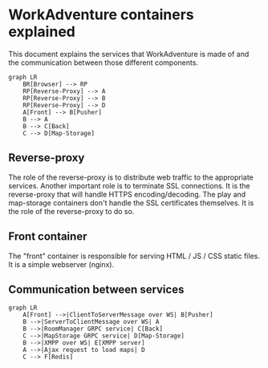 # WorkAdventure containers explained

This document explains the services that WorkAdventure is made of and the communication
between those different components.

```mermaid
graph LR
    BR[Browser] --> RP
    RP[Reverse-Proxy] --> A
    RP[Reverse-Proxy] --> B
    RP[Reverse-Proxy] --> D
    A[Front] --> B[Pusher]
    B --> A
    B --> C[Back]
    C --> D[Map-Storage]
```

## Reverse-proxy

The role of the reverse-proxy is to distribute web traffic to the appropriate services. Another important role
is to terminate SSL connections. It is the reverse-proxy that will handle HTTPS encoding/decoding.
The play and map-storage containers don't handle the SSL certificates themselves. It is the role of the
reverse-proxy to do so.


## Front container

The "front" container is responsible for serving HTML / JS / CSS static files.
It is a simple webserver (nginx).




## Communication between services

```mermaid
graph LR
    A[Front] -->|ClientToServerMessage over WS| B[Pusher]
    B -->|ServerToClientMessage over WS| A
    B -->|RoomManager GRPC service| C[Back]
    C -->|MapStorage GRPC service| D[Map-Storage]
    B -->|XMPP over WS| E[XMPP server]
    A -->|Ajax request to load maps| D
    C --> F[Redis]
```
